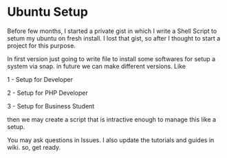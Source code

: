 # Ubuntu Setup
Before few months, I started a private gist in which I write a Shell Script to setum my ubuntu on fresh install. I lost that gist, so after I thought to start a project for this purpose. 

In first version just going to write file to install some softwares for setup a system via snap. in future we can make different versions.
Like

1 - Setup for Developer

2 - Setup for PHP Developer

3 - Setup for Business Student

then we may create a script that is intractive enough to manage this like a setup. 

You may ask questions in Issues. I also update the tutorials and guides in wiki. so, get ready.

